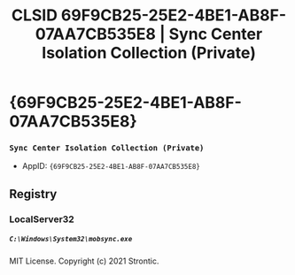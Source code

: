 ﻿---
title: "CLSID 69F9CB25-25E2-4BE1-AB8F-07AA7CB535E8 | Sync Center Isolation Collection (Private)"
excerpt: What is COM-Object CLSID 69F9CB25-25E2-4BE1-AB8F-07AA7CB535E8?
---

# {69F9CB25-25E2-4BE1-AB8F-07AA7CB535E8}

### `Sync Center Isolation Collection (Private)`
* AppID: `{69F9CB25-25E2-4BE1-AB8F-07AA7CB535E8}`

## Registry


### LocalServer32

##### `C:\Windows\System32\mobsync.exe`

MIT License. Copyright (c) 2021 Strontic.


